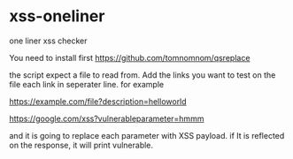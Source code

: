 # xss-oneliner
one liner xss checker

You need to install first
https://github.com/tomnomnom/qsreplace

the script expect a file to read from. Add the links you want to test on the file each link in seperater line.
for example



https://example.com/file?description=helloworld


https://google.com/xss?vulnerableparameter=hmmm

and it is going to replace each parameter with XSS payload. if It is reflected on the response, it will print vulnerable.

